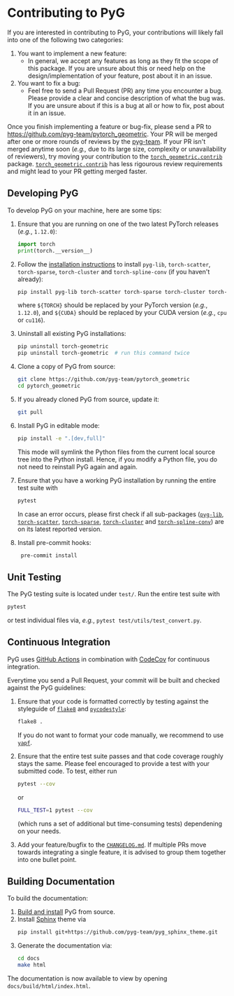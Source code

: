 # Contributing to PyG

If you are interested in contributing to PyG, your contributions will likely fall into one of the following two categories:

1. You want to implement a new feature:
   - In general, we accept any features as long as they fit the scope of this package. If you are unsure about this or need help on the design/implementation of your feature, post about it in an issue.
2. You want to fix a bug:
   - Feel free to send a Pull Request (PR) any time you encounter a bug. Please provide a clear and concise description of what the bug was. If you are unsure about if this is a bug at all or how to fix, post about it in an issue.

Once you finish implementing a feature or bug-fix, please send a PR to https://github.com/pyg-team/pytorch_geometric.
Your PR will be merged after one or more rounds of reviews by the [pyg-team](https://github.com/pyg-team).
If your PR isn't merged anytime soon (*e.g.,* due to its large size, complexity or unavailability of reviewers), try moving your contribution to the [`torch_geometric.contrib`](https://pytorch-geometric.readthedocs.io/en/latest/modules/contrib.html) package.
[`torch_geometric.contrib`](https://pytorch-geometric.readthedocs.io/en/latest/modules/contrib.html) has less rigourous review requirements and might lead to your PR getting merged faster.

## Developing PyG

To develop PyG on your machine, here are some tips:

1. Ensure that you are running on one of the two latest PyTorch releases (*e.g.*, `1.12.0`):

   ```python
   import torch
   print(torch.__version__)
   ```

2. Follow the [installation instructions](https://github.com/pyg-team/pytorch_geometric#installation) to install `pyg-lib`, `torch-scatter`, `torch-sparse`, `torch-cluster` and `torch-spline-conv` (if you haven't already):

   ```bash
   pip install pyg-lib torch-scatter torch-sparse torch-cluster torch-spline-conv -f https://data.pyg.org/whl/torch-${TORCH}+${CUDA}.html
   ```

   where `${TORCH}` should be replaced by your PyTorch version (*e.g.*, `1.12.0`), and `${CUDA}` should be replaced by your CUDA version (*e.g.*, `cpu` or `cu116`).

3. Uninstall all existing PyG installations:

   ```bash
   pip uninstall torch-geometric
   pip uninstall torch-geometric  # run this command twice
   ```

4. Clone a copy of PyG from source:

   ```bash
   git clone https://github.com/pyg-team/pytorch_geometric
   cd pytorch_geometric
   ```

5. If you already cloned PyG from source, update it:

   ```bash
   git pull
   ```

6. Install PyG in editable mode:

   ```bash
   pip install -e ".[dev,full]"
   ```

   This mode will symlink the Python files from the current local source tree into the Python install. Hence, if you modify a Python file, you do not need to reinstall PyG again and again.

7. Ensure that you have a working PyG installation by running the entire test suite with

   ```bash
   pytest
   ```

   In case an error occurs, please first check if all sub-packages ([`pyg-lib`](https://github.com/pyg-team/pyg-lib), [`torch-scatter`](https://github.com/rusty1s/pytorch_scatter), [`torch-sparse`](https://github.com/rusty1s/pytorch_sparse), [`torch-cluster`](https://github.com/rusty1s/pytorch_cluster) and [`torch-spline-conv`](https://github.com/rusty1s/pytorch_spline_conv)) are on its latest reported version.

8. Install pre-commit hooks:

   ```bash
    pre-commit install
   ```

## Unit Testing

The PyG testing suite is located under `test/`.
Run the entire test suite with

```bash
pytest
```

or test individual files via, _e.g._, `pytest test/utils/test_convert.py`.

## Continuous Integration

PyG uses [GitHub Actions](https://github.com/pyg-team/pytorch_geometric/actions) in combination with [CodeCov](https://codecov.io/github/pyg-team/pytorch_geometric?branch=master) for continuous integration.

Everytime you send a Pull Request, your commit will be built and checked against the PyG guidelines:

1. Ensure that your code is formatted correctly by testing against the styleguide of [`flake8`](https://github.com/PyCQA/flake8) and [`pycodestyle`](https://github.com/PyCQA/pycodestyle):

   ```bash
   flake8 .
   ```

   If you do not want to format your code manually, we recommend to use [`yapf`](https://github.com/google/yapf).

2. Ensure that the entire test suite passes and that code coverage roughly stays the same.
   Please feel encouraged to provide a test with your submitted code.
   To test, either run

   ```bash
   pytest --cov
   ```

   or

   ```bash
   FULL_TEST=1 pytest --cov
   ```

   (which runs a set of additional but time-consuming tests) dependening on your needs.

3. Add your feature/bugfix to the [`CHANGELOG.md`](https://github.com/pyg-team/pytorch_geometric/blob/master/CHANGELOG.md?plain=1).
   If multiple PRs move towards integrating a single feature, it is advised to group them together into one bullet point.

## Building Documentation

To build the documentation:

1. [Build and install](#developing-pyg) PyG from source.
2. Install [Sphinx](https://www.sphinx-doc.org/en/master/) theme via
   ```bash
   pip install git+https://github.com/pyg-team/pyg_sphinx_theme.git
   ```
3. Generate the documentation via:
   ```bash
   cd docs
   make html
   ```

The documentation is now available to view by opening `docs/build/html/index.html`.
